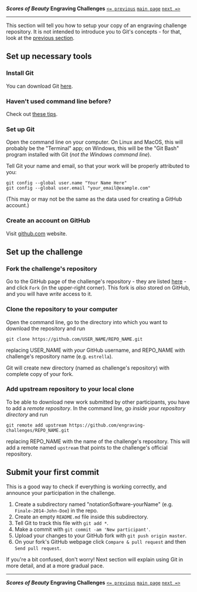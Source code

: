 **_Scores of Beauty_ Engraving Challenges**
[`<= previous`](2-version-control-intro.md)
[`main page`](README.md)
[`next =>`](4-learning-git.md)

-------------------------------------------

This section will tell you how to setup your copy of an engraving challenge repository.  It is not intended to introduce you to Git's concepts - for that, look at the [previous section](2-version-control-intro.md).


Set up necessary tools
----------------------

### Install Git

You can download Git [here](http://git-scm.com/downloads).


### Haven't used command line before?

Check out [these tips](using-command-line.md).


### Set up Git

Open the command line on your computer.  On Linux and MacOS, this will
probably be the "Terminal" app; on Windows, this will be the "Git Bash"
program installed with Git (_not the Windows command line_).

Tell Git your name and email, so that your work will be properly
attributed to you:

    git config --global user.name "Your Name Here"
    git config --global user.email "your_email@example.com"

(This may or may not be the same as the data used for creating a GitHub account.)


### Create an account on GitHub

Visit [github.com](http://github.com) website.



Set up the challenge
--------------------

### Fork the challenge's repository

Go to the GitHub page of the challenge's repository - they are listed [here](http://github.com/engraving-challenges) - and click `Fork` (in the upper-right corner).  This fork is *also* stored on GitHub, and you will have *write* access to it.


### Clone the repository to your computer

Open the command line, go to the directory into which you want to download the repository and run

    git clone https://github.com/USER_NAME/REPO_NAME.git

replacing USER_NAME with _your_ GitHub username, and REPO_NAME with challenge's repository name (e.g. `estrella`).

Git will create new directory (named as challenge's repository) with complete copy of your fork.


### Add upstream repository to your local clone

To be able to download new work submitted by other participants,
you have to add a _remote repository_.  In the command line, go
*inside your repository directory* and run

    git remote add upstream https://github.com/engraving-challenges/REPO_NAME.git

replacing REPO_NAME with the name of the challenge's repository.  This will add a remote named `upstream` that points to the challenge's official repository.



Submit your first commit
------------------------

This is a good way to check if everything is working correctly, and announce your participation in the challenge.

1. Create a subdirectory named "notationSoftware-yourName" (e.g. `Finale-2014-John-Doe`) in the repo.
2. Create an empty `README.md` file inside this subdirectory.
3. Tell Git to track this file with `git add *`.
4. Make a commit with `git commit -am 'New participant'`.
5. Upload your changes to your GitHub fork with `git push origin master`.
6. On your fork's GitHub webpage click `Compare & pull request` and then `Send pull request`.

If you're a bit confused, don't worry!  Next section will explain using Git in more detail, and at a more gradual pace.


-------------------------------------------
**_Scores of Beauty_ Engraving Challenges**
[`<= previous`](2-version-control-intro.md)
[`main page`](README.md)
[`next =>`](4-learning-git.md)
